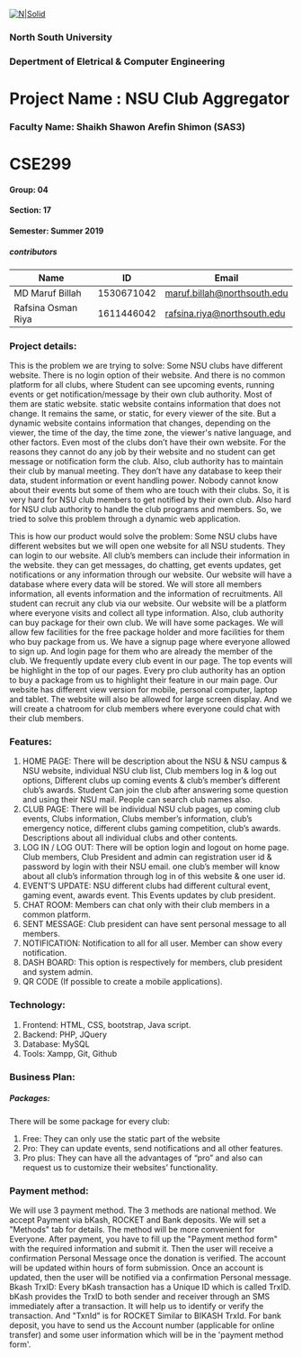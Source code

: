 [![N|Solid](http://www.northsouth.edu/newassets/images/nsu-photo/logo-4.png)]()


###  North South University
###  Depertment of Eletrical & Computer Engineering
# Project Name : NSU Club Aggregator

### Faculty Name: Shaikh Shawon Arefin Shimon (SAS3)

# CSE299
#### Group: 04
#### Section: 17
#### Semester: Summer 2019

##### contributors
| Name | ID| Email| 
| ------ | ------ | ------ |
| MD Maruf Billah | 1530671042| maruf.billah@northsouth.edu| 
| Rafsina Osman Riya | 1611446042| rafsina.riya@northsouth.edu| 






### Project details:
This is the problem we are trying to solve: Some NSU clubs have different website. There is no login option of their website. And there is no common platform for all clubs, where Student can see upcoming events, running events or get notification/message by their own club authority. Most of them are static website. static website contains information that does not change. It remains the same, or static, for every viewer of the site. But a dynamic website contains information that changes, depending on the viewer, the time of the day, the time zone, the viewer's native language, and other factors.  Even most of the clubs don’t have their own website. For the reasons they cannot do any job by their website and no student can get message or notification form the club. Also, club authority has to maintain their club by manual meeting. They don’t have any database to keep their data, student information or event handling power. Nobody cannot know about their events but some of them who are touch with their clubs. So, it is very hard for NSU club members to get notified by their own club. Also hard for NSU club authority to handle the club programs and members. So, we tried to solve this problem through a dynamic web application.

This is how our product would solve the problem: Some NSU clubs have different websites but we will open one website for all NSU students. They can login to our website. All club’s members can include their information in the website. they can get messages, do chatting, get events updates, get notifications or any information through our website.  Our website will have a database where every data will be stored. We will store all members information, all events information and the information of recruitments. All student can recruit any club via our website. Our website will be a platform where everyone visits and collect all type information. Also, club authority can buy package for their own club. We will have some packages. We will allow few facilities for the free package holder and more facilities for them who buy package from us. We have a signup page where everyone allowed to sign up. And login page for them who are already the member of the club. We frequently update every club event in our page. The top events will be highlight in the top of our pages. Every pro club authority has an option to buy a package from us to highlight their feature in our main page. Our website has different view version for mobile, personal computer, laptop and tablet. The website will also be allowed for large screen display. And we will create a chatroom for club members where everyone could chat with their club members.

### Features: 
1. HOME PAGE: There will be description about the NSU & NSU campus & NSU website, individual NSU club list, Club members log in & log out options, Different clubs up coming events & club’s member’s different club’s awards. Student Can join the club after answering some question and using their NSU mail. People can search club names also.
2. CLUB PAGE: There will be individual NSU club pages, up coming club events, Clubs information, Clubs member’s information, club’s emergency notice, different clubs gaming competition, club’s awards. Descriptions about all individual clubs and other contents.
3. LOG IN / LOG OUT: There will be option login and logout on home page. Club members, Club President and admin can registration user id & password by login with their NSU email. one club’s member will know about all club’s information through log in of this website & one user id.
4. EVENT’S UPDATE: NSU different clubs had different cultural event, gaming event, awards event. This Events updates by club president.
5. CHAT ROOM: Members can chat only with their club members in a common platform.
6. SENT MESSAGE: Club president can have sent personal message to all members.
7. NOTIFICATION: Notification to all for all user. Member can show every notification.
8. DASH BOARD: This option is respectively for members, club president and system admin.
9. QR CODE (If possible to create a mobile applications).

### Technology: 
1. Frontend: HTML, CSS, bootstrap, Java script.
2. Backend: PHP, JQuery
3. Database: MySQL                        
4. Tools: Xampp, Git, Github

### Business Plan:
##### Packages: 
There will be some package for every club:
1. Free: They can only use the static part of the website
2. Pro: They can update events, send notifications and all other features.
3. Pro plus: They can have all the advantages of “pro” and also can request us to customize their websites’ functionality. 

### Payment method: 
We will use 3 payment method. The 3 methods are national method. We accept Payment via bKash, ROCKET and Bank deposits. We will set a "Methods" tab for details. The method will be more convenient for Everyone. After payment, you have to fill up the "Payment method form" with the required information and submit it. Then the user will receive a confirmation Personal Message once the donation is verified. The account will be updated within hours of form submission. Once an account is updated, then the user will be notified via a confirmation Personal message.  
Bkash TrxID: Every bKash transaction has a Unique ID which is called TrxID. bKash provides the TrxID to both sender and receiver through an SMS immediately after a transaction. It will help us to identify or verify the transaction. And "TxnId" is for ROCKET Similar to BIKASH TrxId. For bank deposit, you have to send us the Account number (applicable for online transfer) and some user information which will be in the 'payment method form'.
           
           
           
           
           
           
           
           


                                                   
                                                   
